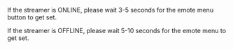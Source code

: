 If the streamer is ONLINE, please wait 3-5 seconds for the emote menu button to get set.

If the streamer is OFFLINE, please wait 5-10 seconds for the emote menu to get set.